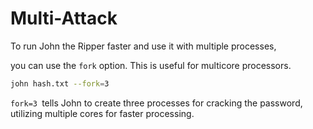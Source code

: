 # Multi-Attack

To run John the Ripper faster and use it with multiple processes, 

you can use the `fork` option. This is useful for multicore processors.

```bash
john hash.txt --fork=3
```

```fork=3 ```tells John to create three processes for cracking the password, utilizing multiple cores for faster processing.
